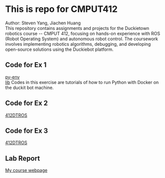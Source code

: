 # This is repo for CMPUT412
Author: Steven Yang, Jiachen Huang <br>
This repository contains assignments and projects for the Duckietown robotics course -- CMPUT 412, focusing on hands-on experience with ROS (Robot Operating System) and autonomous robot control. The coursework involves implementing robotics algorithms, debugging, and developing open-source solutions using the Duckiebot platform.

## Code for Ex 1 
[py-env](https://github.com/StevenYang23/py_env) <br>
[lib](https://github.com/StevenYang23/lib)
Codes in this exercise are tutorials of how to run Python with Docker on the duckit bot machine.

## Code for Ex 2
[412DTROS](https://github.com/StevenYang23/412_DTROS)

## Code for Ex 3
[412DTROS](https://github.com/StevenYang23/412_DTROS)

## Lab Report
[My course webpage](https://sites.google.com/view/stevenydjm412/home?authuser=0)


